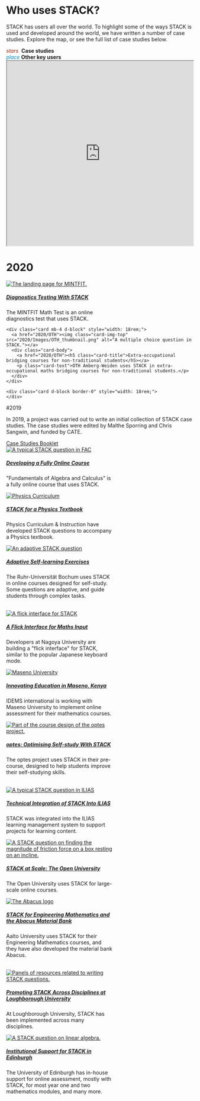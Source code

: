 # Who uses STACK?

STACK has users all over the world. To highlight some of the ways STACK is used and developed around the world, we have written a number of case studies. Explore the map, or see the full list of case studies below.

<div class="row">
<div class="cl-sm p-2"><i class="material-icons" style="color:#a52714">stars</i> &nbsp;<b>Case studies</b></div>
<div class="cl-sm p-2"><i class="material-icons" style="color:#0288d1">place</i>&nbsp;<b>Other key users</b></div>
</div>
<iframe src="https://www.google.com/maps/d/u/5/embed?mid=1auYEFzIF752n121gCZKTRW54mSSo6AZ6" width="100%" height="500px"></iframe>

<br>

# 2020



<div class="card-deck mt-3">
    <div class="card mb-4 d-block" style="width: 18rem;">
      <a href="2020/OTH"><img class="card-img-top" src="2020/Images/MINTFIT_thumbnail.png" alt="The landing page for MINTFIT."></a>
      <div class="card-body">
        <a href="2020/OTH"><h5 class="card-title">Diagnostics Testing With STACK</h5></a>
        <p class="card-text">The MINTFIT Math Test is an online diagnostics test that uses STACK.</p>
      </div>
	</div>
	
    <div class="card mb-4 d-block" style="width: 18rem;">
      <a href="2020/OTH"><img class="card-img-top" src="2020/Images/OTH_thumbnail.png" alt="A multiple choice question in STACK."></a>
      <div class="card-body">
        <a href="2020/OTH"><h5 class="card-title">Extra-occupational bridging courses for non-traditional students</h5></a>
        <p class="card-text">OTH Amberg-Weiden uses STACK in extra-occupational maths bridging courses for non-traditional students.</p>
      </div>
    </div>

	<div class="card d-block border-0" style="width: 18rem;">
    </div>
</div>

#2019

In 2019, a project was carried out to write an initial collection of STACK case studies. The case studies were edited by Malthe Sporring and Chris Sangwin, and funded by CATE.

<!--<div class="card">
  <h5 class="card-header">Case Studies Booklet</h5>
  <div class="card-body">
    <p class="card-text">A booklet containing every case study from 2019 is available as a PDF.</p>
    <a href="%CONTENT/2019-cate-case-studies.pdf" class="btn btn-primary">Case Studies Booklet</a>
  </div>
</div>-->

<div class="d-inline my-6"><a class="btn btn-danger btn-lg" href="https://docs.stack-assessment.org/content/2019-cate-case-studies.png" role="button"><img src="../img/pdf.png" class="img-fluid mr-2 mb-1" style="max-width:25px" alt="">Case Studies Booklet</a></div>

<div class="card-deck mt-3">
    <div class="card mb-4 d-block" style="width: 18rem;">
      <a href="2019/FAC"><img class="card-img-top" src="2019/Images/FAC_thumbnail.png" alt="A typical STACK question in FAC"></a>
      <div class="card-body">
        <a href="2019/FAC"><h5 class="card-title">Developing a Fully Online Course</h5></a>
        <p class="card-text">"Fundamentals of Algebra and Calculus" is a fully online course that uses STACK.</p>
      </div>
  </div>
    <div class="card mb-4 d-block" style="width: 18rem;">
      <a href="2019/PhysicsCurriculum"><img class="card-img-top" src="2019/Images/PhysicsCurriculum_thumbnail.jpg" alt="Physics Curriculum"></a>
      <div class="card-body">
        <a href="2019/PhysicsCurriculum"><h5 class="card-title">STACK for a Physics Textbook</h5></a>
        <p class="card-text">Physics Curriculum & Instruction have developed STACK questions to accompany a Physics textbook.</p>
      </div>
    </div>
    <div class="card mb-4 d-block" style="width: 18rem;">
      <a href="2019/Adaptive"><img class="card-img-top" src="2019/Images/Adaptive_thumbnail.png" alt="An adaptive STACK question"></a>
      <div class="card-body">
        <a href="2019/Adaptive"><h5 class="card-title">Adaptive Self-learning Exercises</h5></a>
        <p class="card-text">The Ruhr-Universität Bochum uses STACK in online courses designed for self-study. Some questions are adaptive, and guide students through complex tasks.</p>
      </div>
    </div>
</div>

<br>

<div class="card-deck">
    <div class="card d-block" style="width: 18rem;">
      <a href="2019/FlickInterface"><img class="card-img-top" src="2019/Images/FlickInterface_thumbnail.PNG" alt="A flick interface for STACK"></a>
      <div class="card-body">
        <a href="2019/FlickInterface"><h5 class="card-title">A Flick Interface for Maths Input</h5></a>
        <p class="card-text">Developers at Nagoya University are building a "flick interface" for STACK, similar to the popular Japanese keyboard mode.</p>
      </div>
  </div>
    <div class="card d-block" style="width: 18rem;">
      <a href="2019/Maseno"><img class="card-img-top" src="2019/Images/Maseno_thumbnail.jpg" alt="Maseno University"></a>
      <div class="card-body">
        <a href="2019/Maseno"><h5 class="card-title">Innovating Education in Maseno, Kenya</h5></a>
        <p class="card-text">IDEMS international is working with Maseno University to implement online assessment for their mathematics courses.</p>
      </div>
    </div>
    <div class="card d-block" style="width: 18rem;">
      <a href="2019/optes"><img class="card-img-top" src="2019/Images/optes_thumbnail.png" alt="Part of the course design of the optes project."></a>
      <div class="card-body">
        <a href="2019/optes"><h5 class="card-title">optes: Optimising Self-study With STACK</h5></a>
        <p class="card-text">The optes project uses STACK in their pre-course, designed to help students improve their self-studying skills.</p>
      </div>
    </div>
</div>

<br>

<div class="card-deck">
    <div class="card d-block" style="width: 18rem;">
      <a href="2019/ILIAS"><img class="card-img-top" src="2019/Images/ILIAS_thumbnail.png" alt="A typical STACK question in ILIAS"></a>
      <div class="card-body">
        <a href="2019/ILIAS"><h5 class="card-title">Technical Integration of STACK Into ILIAS</h5></a>
        <p class="card-text">STACK was integrated into the ILIAS learning management system to support projects for learning content.</p>
      </div>
  </div>
    <div class="card d-block" style="width: 18rem;">
      <a href="2019/StackAtScale"><img class="card-img-top" src="2019/Images/OU_thumbnail.png" alt="A STACK question on finding the magnitude of friction force on a box resting on an incline."></a>
      <div class="card-body">
        <a href="2019/StackAtScale"><h5 class="card-title">STACK at Scale: The Open University</h5></a>
        <p class="card-text">The Open University uses STACK for large-scale online courses.</p>
      </div>
    </div>
    <div class="card d-block" style="width: 18rem;">
      <a href="2019/Abacus"><img class="card-img-top" src="2019/Images/ABACUS_thumbnail.svg" alt="The Abacus logo"></a>
      <div class="card-body">
        <a href="2019/Abacus"><h5 class="card-title">STACK for Engineering Mathematics and the Abacus Material Bank</h5></a>
        <p class="card-text">Aalto University uses STACK for their Engineering Mathematics courses, and they have also developed the material bank Abacus.</p>
      </div>
    </div>
</div>

<br>

<div class="card-deck">
    <div class="card d-block" style="width: 18rem;">
      <a href="2019/Loughborough"><img class="card-img-top" src="2019/Images/LBORO_thumbnail.png" alt="Panels of resources related to writing STACK questions."></a>
      <div class="card-body">
        <a href="2019/Loughborough"><h5 class="card-title">Promoting STACK Across Disciplines at Loughborough University</h5></a>
        <p class="card-text">At Loughborough University, STACK has been implemented across many disciplines.</p>
      </div>
    </div>
    <div class="card d-block" style="width: 18rem;">
      <a href="2019/Edinburgh"><img class="card-img-top" src="2019/Images/Edinburgh_thumbnail.PNG" alt="A STACK question on linear algebra."></a>
      <div class="card-body">
        <a href="2019/Edinburgh"><h5 class="card-title">Institutional Support for STACK in Edinburgh</h5></a>
        <p class="card-text">The University of Edinburgh has in-house support for online assessment, mostly with STACK, for most year one and two mathematics modules, and many more.</p>
      </div>
    </div>
    <div class="card d-block border-0" style="width: 18rem;">
     </div>
</div>